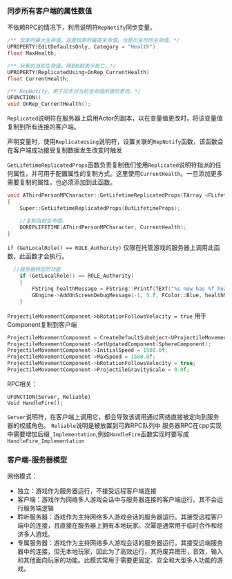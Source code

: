 ### 同步所有客户端的属性数值
不依赖RPC的情况下，利用说明符`RepNotify`同步变量。
```C++
/** 玩家的最大生命值。这是玩家的最高生命值，也是出生时的生命值。*/
UPROPERTY(EditDefaultsOnly, Category = "Health")
float MaxHealth;

/** 玩家的当前生命值。降到0就表示死亡。*/
UPROPERTY(ReplicatedUsing=OnRep_CurrentHealth)
float CurrentHealth;

/** RepNotify，用于同步对当前生命值所做的更改。*/
UFUNCTION()
void OnRep_CurrentHealth();
```
`Replicated`说明符在服务器上启用Actor的副本，以在变量值更改时，将该变量值复制到所有连接的客户端。

声明变量时，使用`ReplicateUsing`说明符，设置关联的`RepNotify`函数，该函数会在客户端成功接受复制数据发生改变时触发


`GetLifetimeReplicatedProps`函数负责复制我们使用`Replicated`说明符指派的任何属性，并可用于配置属性的复制方式。这里使用`CurrentHealth`。一旦添加更多需要复制的属性，也必须添加到此函数。
```Cpp
void AThirdPersonMPCharacter::GetLifetimeReplicatedProps(TArray <FLifetimeProperty> & OutLifetimeProps) const
{
    Super::GetLifetimeReplicatedProps(OutLifetimeProps);

    //复制当前生命值。
    DOREPLIFETIME(AThirdPersonMPCharacter, CurrentHealth);
}
```
```if (GetLocalRole() == ROLE_Authority)``` 仅限在托管游戏的服务器上调用此函数，此函数才会执行。
```cpp
  //服务器特定的功能
    if (GetLocalRole() == ROLE_Authority)
    {
        FString healthMessage = FString::Printf(TEXT("%s now has %f health remaining."), *GetFName().ToString(), CurrentHealth);
        GEngine->AddOnScreenDebugMessage(-1, 5.f, FColor::Blue, healthMessage);
    }
```
`ProjectileMovementComponent->bRotationFollowsVelocity = true` 用于Component复制到客户端
```cpp
ProjectileMovementComponent = CreateDefaultSubobject<UProjectileMovementComponent>(TEXT("ProjectileMovement"));
ProjectileMovementComponent->SetUpdatedComponent(SphereComponent);
ProjectileMovementComponent->InitialSpeed = 1500.0f;
ProjectileMovementComponent->MaxSpeed = 1500.0f;
ProjectileMovementComponent->bRotationFollowsVelocity = true;
ProjectileMovementComponent->ProjectileGravityScale = 0.0f;
```
RPC相关：
```
UFUNCTION(Server, Reliable)
Void HandleFire();
```
`Server`说明符，在客户端上调用它，都会导致该调用通过网络直接被定向到服务器的权威角色。
`Reliable`说明是被放置到可靠RPC队列中
服务器RPC在cpp实现中需要增加后缀`_Implementation`,例如`HandleFire`函数实现时要写成`HandleFire_Implementation`

###  客户端-服务器模型
网络模式：
+ 独立：游戏作为服务器运行，不接受远程客户端连接
+ 客户端：游戏作为网络多人游戏会话中与服务器连接的客户端运行。其不会运行服务端逻辑
+ 聆听服务器：游戏作为主持网络多人游戏会话的服务器运行。其接受远程客户端中的连接，且直接在服务器上拥有本地玩家。次幂是通常用于临时合作和经济多人游戏。
+ 专属服务器：游戏作为主持网络多人游戏会话的服务器运行。其接受远端服务器中的连接，但无本地玩家，因此为了高效运行，其将废弃图形，音效，输入和其他面向玩家的功能。此模式常用于需要更固定、安全和大型多人功能的游戏。